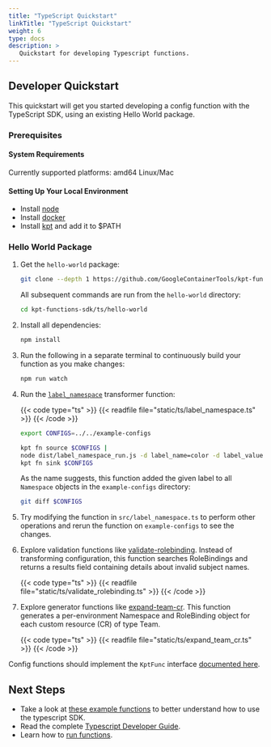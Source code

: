 ```yaml
---
title: "TypeScript Quickstart"
linkTitle: "TypeScript Quickstart"
weight: 6
type: docs
description: >
   Quickstart for developing Typescript functions.
---
```


## Developer Quickstart

This quickstart will get you started developing a config function with the TypeScript SDK,
using an existing Hello World package.

### Prerequisites

#### System Requirements

Currently supported platforms: amd64 Linux/Mac

#### Setting Up Your Local Environment

- Install [node][download-node]
- Install [docker][install-docker]
- Install [kpt][download-kpt] and add it to \$PATH

### Hello World Package

1. Get the `hello-world` package:

   ```sh
   git clone --depth 1 https://github.com/GoogleContainerTools/kpt-functions-sdk.git
   ```

   All subsequent commands are run from the `hello-world` directory:

   ```sh
   cd kpt-functions-sdk/ts/hello-world
   ```

1. Install all dependencies:

   ```sh
   npm install
   ```

1. Run the following in a separate terminal to continuously build your function as you make changes:

   ```sh
   npm run watch
   ```

1. Run the [`label_namespace`][label-namespace] transformer function:

   {{< code type="ts" >}}
   {{< readfile file="static/ts/label_namespace.ts" >}}
   {{< /code >}}

   ```sh
   export CONFIGS=../../example-configs

   kpt fn source $CONFIGS |
   node dist/label_namespace_run.js -d label_name=color -d label_value=orange |
   kpt fn sink $CONFIGS
   ```

   As the name suggests, this function added the given label to all `Namespace` objects
   in the `example-configs` directory:

   ```sh
   git diff $CONFIGS
   ```

1. Try modifying the function in `src/label_namespace.ts` to perform other operations
   and rerun the function on `example-configs` to see the changes.

1. Explore validation functions like [validate-rolebinding]. Instead of transforming configuration,
   this function searches RoleBindings and returns a results field containing details about invalid
   subject names.

   {{< code type="ts" >}}
   {{< readfile file="static/ts/validate_rolebinding.ts" >}}
   {{< /code >}}

1. Explore generator functions like [expand-team-cr]. This function generates a per-environment
   Namespace and RoleBinding object for each custom resource (CR) of type Team.

   {{< code type="ts" >}}
   {{< readfile file="static/ts/expand_team_cr.ts" >}}
   {{< /code >}}

Config functions should implement the `KptFunc` interface [documented here][api-kptfunc].

## Next Steps

- Take a look at [these example functions][demo-funcs] to better understand how to use the typescript SDK.
- Read the complete [Typescript Developer Guide].
- Learn how to [run functions].

[download-node]: https://nodejs.org/en/download/
[install-docker]: https://docs.docker.com/v17.09/engine/installation/
[download-kpt]: ../../../../../installation/
[demo-funcs]: https://github.com/GoogleContainerTools/kpt-functions-sdk/tree/master/ts/demo-functions/src
[api-kptfunc]: https://googlecontainertools.github.io/kpt-functions-sdk/api/interfaces/_types_.kptfunc.html
[Typescript Developer Guide]: ../develop/
[run functions]: ../../../../consumer/function/
[label-namespace]: https://github.com/GoogleContainerTools/kpt-functions-sdk/blob/master/ts/demo-functions/src/label_namespace.ts
[expand-team-cr]: https://github.com/GoogleContainerTools/kpt-functions-sdk/blob/master/ts/demo-functions/src/expand_team_cr.ts
[validate-rolebinding]: https://github.com/GoogleContainerTools/kpt-functions-sdk/blob/master/ts/demo-functions/src/validate_rolebinding.ts
